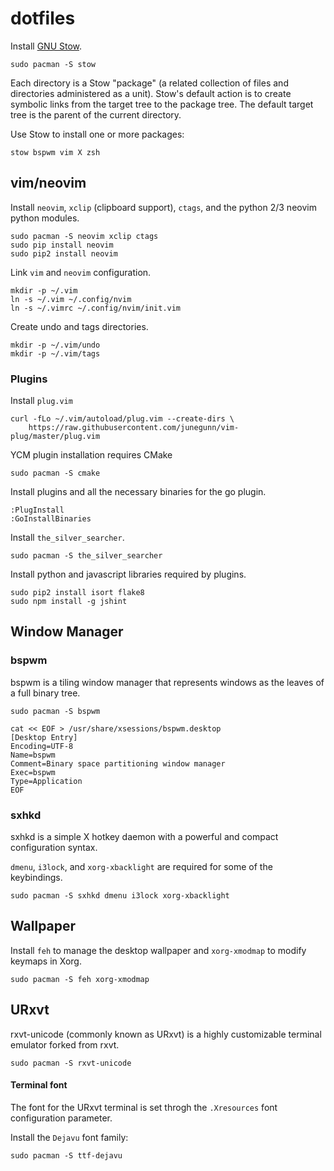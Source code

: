 dotfiles
========

Install [GNU Stow](https://www.gnu.org/software/stow/).

```
sudo pacman -S stow
```

Each directory is a Stow "package" (a related collection of files and
directories administered as a unit). Stow's default action is to create
symbolic links from the target tree to the package tree. The default target
tree is the parent of the current directory.

Use Stow to install one or more packages:

```
stow bspwm vim X zsh
```

vim/neovim
----------

Install `neovim`, `xclip` (clipboard support), `ctags`, and the python 2/3
neovim python modules.

```
sudo pacman -S neovim xclip ctags
sudo pip install neovim
sudo pip2 install neovim
```

Link `vim` and `neovim` configuration.

```
mkdir -p ~/.vim
ln -s ~/.vim ~/.config/nvim
ln -s ~/.vimrc ~/.config/nvim/init.vim
```

Create undo and tags directories.

```
mkdir -p ~/.vim/undo
mkdir -p ~/.vim/tags
```

### Plugins

Install `plug.vim`

```
curl -fLo ~/.vim/autoload/plug.vim --create-dirs \
    https://raw.githubusercontent.com/junegunn/vim-plug/master/plug.vim
```

YCM plugin installation requires CMake

```
sudo pacman -S cmake
```

Install plugins and all the necessary binaries for the go plugin.

```
:PlugInstall
:GoInstallBinaries
```

Install `the_silver_searcher`.

```
sudo pacman -S the_silver_searcher
```

Install python and javascript libraries required by plugins.

```
sudo pip2 install isort flake8
sudo npm install -g jshint
```

Window Manager
--------------

### bspwm

bspwm is a tiling window manager that represents windows as the leaves of a
full binary tree.

```
sudo pacman -S bspwm
```

```
cat << EOF > /usr/share/xsessions/bspwm.desktop
[Desktop Entry]
Encoding=UTF-8
Name=bspwm
Comment=Binary space partitioning window manager
Exec=bspwm
Type=Application
EOF
```

### sxhkd

sxhkd is a simple X hotkey daemon with a powerful and compact configuration
syntax.

`dmenu`, `i3lock`, and `xorg-xbacklight` are required for some of the
keybindings.

```
sudo pacman -S sxhkd dmenu i3lock xorg-xbacklight
```

Wallpaper
---------

Install `feh` to manage the desktop wallpaper and `xorg-xmodmap` to modify
keymaps in Xorg.

```
sudo pacman -S feh xorg-xmodmap
```


URxvt
-----

rxvt-unicode (commonly known as URxvt) is a highly customizable terminal
emulator forked from rxvt.

```
sudo pacman -S rxvt-unicode
```

#### Terminal font

The font for the URxvt terminal is set throgh the `.Xresources` font
configuration parameter.

Install the `Dejavu` font family:

```
sudo pacman -S ttf-dejavu
```
